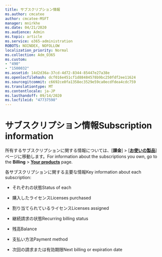 ```yaml
---
title: サブスクリプション情報
ms.author: cmcatee
author: cmcatee-MSFT
manager: mnirkhe
ms.date: 04/21/2020
ms.audience: Admin
ms.topic: article
ms.service: o365-administration
ROBOTS: NOINDEX, NOFOLLOW
localization_priority: Normal
ms.collection: Adm_O365
ms.custom:
- "490"
- "1500032"
ms.assetid: 14d2d36a-37cd-4d72-8344-85447e27a38e
ms.openlocfilehash: dcf016e451cf1d88484578b9bc250fdf2ee11624
ms.sourcegitcommit: c6692ce0fa1358ec3529e59ca0ecdfdea4cdc759
ms.translationtype: MT
ms.contentlocale: ja-JP
ms.lasthandoff: 09/14/2020
ms.locfileid: "47737598"
---
```

# <a name="subscription-information"></a><span data-ttu-id="95221-102">サブスクリプション情報</span><span class="sxs-lookup"><span data-stu-id="95221-102">Subscription information</span></span>

<span data-ttu-id="95221-103">所有するサブスクリプションに関する情報については、[**課金**] \> [**[お使いの製品](https://go.microsoft.com/fwlink/p/?linkid=842054)**] ページに移動します。</span><span class="sxs-lookup"><span data-stu-id="95221-103">For information about the subscriptions you own, go to the **Billing** \> **[Your products](https://go.microsoft.com/fwlink/p/?linkid=842054)** page.</span></span>
  
<span data-ttu-id="95221-104">各サブスクリプションに関する主要な情報</span><span class="sxs-lookup"><span data-stu-id="95221-104">Key information about each subscription:</span></span>
  
- <span data-ttu-id="95221-105">それぞれの状態</span><span class="sxs-lookup"><span data-stu-id="95221-105">Status of each</span></span>

- <span data-ttu-id="95221-106">購入したライセンス</span><span class="sxs-lookup"><span data-stu-id="95221-106">Licenses purchased</span></span>

- <span data-ttu-id="95221-107">割り当てられているライセンス</span><span class="sxs-lookup"><span data-stu-id="95221-107">Licenses assigned</span></span>

- <span data-ttu-id="95221-108">継続請求の状態</span><span class="sxs-lookup"><span data-stu-id="95221-108">Recurring billing status</span></span>

- <span data-ttu-id="95221-109">残高</span><span class="sxs-lookup"><span data-stu-id="95221-109">Balance</span></span>

- <span data-ttu-id="95221-110">支払い方法</span><span class="sxs-lookup"><span data-stu-id="95221-110">Payment method</span></span>

- <span data-ttu-id="95221-111">次回の請求または有効期限</span><span class="sxs-lookup"><span data-stu-id="95221-111">Next billing or expiration date</span></span>